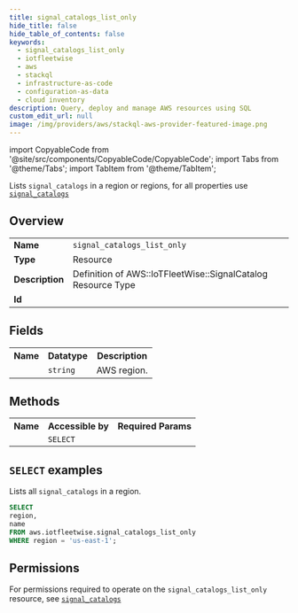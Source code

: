 ```yaml
---
title: signal_catalogs_list_only
hide_title: false
hide_table_of_contents: false
keywords:
  - signal_catalogs_list_only
  - iotfleetwise
  - aws
  - stackql
  - infrastructure-as-code
  - configuration-as-data
  - cloud inventory
description: Query, deploy and manage AWS resources using SQL
custom_edit_url: null
image: /img/providers/aws/stackql-aws-provider-featured-image.png
---
```


import CopyableCode from '@site/src/components/CopyableCode/CopyableCode';
import Tabs from '@theme/Tabs';
import TabItem from '@theme/TabItem';

Lists <code>signal_catalogs</code> in a region or regions, for all properties use <a href="/providers/aws/serviceName/signal_catalogs/"><code>signal_catalogs</code></a>

## Overview
<table><tbody>
<tr><td><b>Name</b></td><td><code>signal_catalogs_list_only</code></td></tr>
<tr><td><b>Type</b></td><td>Resource</td></tr>
<tr><td><b>Description</b></td><td>Definition of AWS::IoTFleetWise::SignalCatalog Resource Type</td></tr>
<tr><td><b>Id</b></td><td><CopyableCode code="aws.iotfleetwise.signal_catalogs_list_only" /></td></tr>
</tbody></table>

## Fields
<table><tbody><tr><th>Name</th><th>Datatype</th><th>Description</th></tr><tr><td><CopyableCode code="region" /></td><td><code>string</code></td><td>AWS region.</td></tr>
</tbody></table>

## Methods

<table><tbody>
  <tr>
    <th>Name</th>
    <th>Accessible by</th>
    <th>Required Params</th>
  </tr>
  <tr>
    <td><CopyableCode code="list_resources" /></td>
    <td><code>SELECT</code></td>
    <td><CopyableCode code="region" /></td>
  </tr>
</tbody></table>

## `SELECT` examples
Lists all <code>signal_catalogs</code> in a region.
```sql
SELECT
region,
name
FROM aws.iotfleetwise.signal_catalogs_list_only
WHERE region = 'us-east-1';
```


## Permissions

For permissions required to operate on the <code>signal_catalogs_list_only</code> resource, see <a href="/providers/aws/iotfleetwise/signal_catalogs/#permissions"><code>signal_catalogs</code></a>

